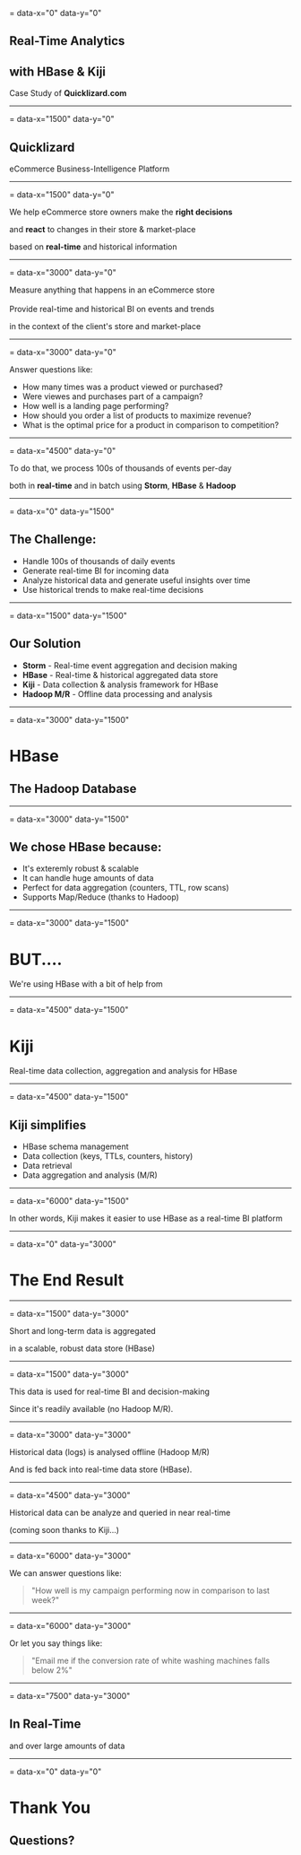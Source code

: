 = data-x="0" data-y="0"

## Real-Time Analytics
## with **HBase** & **Kiji**
Case Study of **Quicklizard.com**

---
= data-x="1500" data-y="0"

## Quicklizard

eCommerce Business-Intelligence Platform

---
= data-x="1500" data-y="0"

We help eCommerce store owners make the **right decisions**

and **react** to changes in their store & market-place

based on **real-time** and historical information

---
= data-x="3000" data-y="0"

Measure anything that happens in an eCommerce store
<br /><br />
Provide real-time and historical BI on events and trends

in the context of the client's store and market-place

---
= data-x="3000" data-y="0"

Answer questions like:

* How many times was a product viewed or purchased?
* Were viewes and purchases part of a campaign?
* How well is a landing page performing?
* How should you order a list of products to maximize revenue?
* What is the optimal price for a product in comparison to competition?

---
= data-x="4500" data-y="0"

To do that, we process 100s of thousands of events per-day

both in **real-time** and in batch using **Storm**, **HBase** & **Hadoop**

---
= data-x="0" data-y="1500"

## The Challenge:

* Handle 100s of thousands of daily events
* Generate real-time BI for incoming data
* Analyze historical data and generate useful insights over time
* Use historical trends to make real-time decisions

---
= data-x="1500" data-y="1500"

## Our Solution

* **Storm** - Real-time event aggregation and decision making
* **HBase** - Real-time & historical aggregated data store
* **Kiji** - Data collection & analysis framework for HBase
* **Hadoop M/R** - Offline data processing and analysis

---
= data-x="3000" data-y="1500"

# HBase
## The Hadoop Database

---
= data-x="3000" data-y="1500"

## We chose HBase because:

* It's exteremly robust & scalable
* It can handle huge amounts of data
* Perfect for data aggregation (counters, TTL, row scans)
* Supports Map/Reduce (thanks to Hadoop)

---
= data-x="3000" data-y="1500"

# BUT....
We're using HBase with a bit of help from

---
= data-x="4500" data-y="1500"

# Kiji
Real-time data collection, aggregation and analysis for HBase

---
= data-x="4500" data-y="1500"

## Kiji simplifies

* HBase schema management
* Data collection (keys, TTLs, counters, history)
* Data retrieval
* Data aggregation and analysis (M/R)

---
= data-x="6000" data-y="1500"

In other words, Kiji makes it easier to use HBase as a real-time BI platform

---
= data-x="0" data-y="3000"

# The End Result

---
= data-x="1500" data-y="3000"

Short and long-term data is aggregated

in a scalable, robust data store (HBase)

---
= data-x="1500" data-y="3000"

This data is used for real-time BI and decision-making

Since it's readily available (no Hadoop M/R).

---
= data-x="3000" data-y="3000"

Historical data (logs) is analysed offline (Hadoop M/R)

And is fed back into real-time data store (HBase).

---
= data-x="4500" data-y="3000"

Historical data can be analyze and queried in near real-time

(coming soon thanks to Kiji...)

---
= data-x="6000" data-y="3000"

We can answer questions like:
<blockquote>
"How well is my campaign performing now in comparison to last week?"
</blockquote>

---
= data-x="6000" data-y="3000"

Or let you say things like:
<blockquote>
"Email me if the conversion rate of white washing machines falls below 2%"
</blockquote>

---
= data-x="7500" data-y="3000"

## In Real-Time
and over large amounts of data

---
= data-x="0" data-y="0"

# Thank You
## Questions?